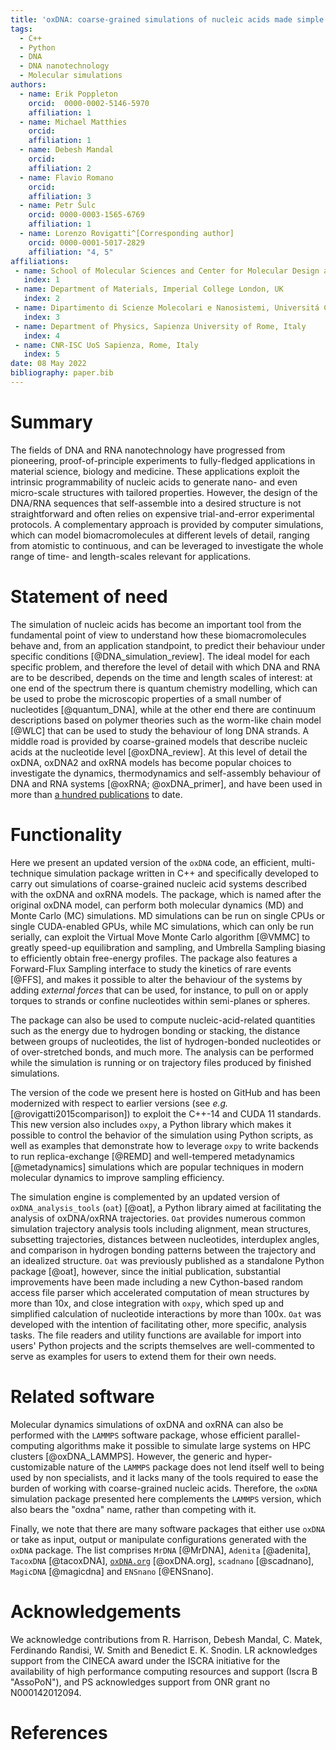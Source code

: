 ```yaml
---
title: 'oxDNA: coarse-grained simulations of nucleic acids made simple'
tags:
  - C++
  - Python
  - DNA
  - DNA nanotechnology
  - Molecular simulations
authors:
  - name: Erik Poppleton
    orcid:  0000-0002-5146-5970 
    affiliation: 1
  - name: Michael Matthies
    orcid: 
    affiliation: 1
  - name: Debesh Mandal
    orcid:
    affiliation: 2
  - name: Flavio Romano
    orcid: 
    affiliation: 3
  - name: Petr Šulc
    orcid: 0000-0003-1565-6769
    affiliation: 1
  - name: Lorenzo Rovigatti^[Corresponding author]
    orcid: 0000-0001-5017-2829
    affiliation: "4, 5"
affiliations:
 - name: School of Molecular Sciences and Center for Molecular Design and Biomimetics, The Biodesign Institute, Arizona State University, USA
   index: 1
 - name: Department of Materials, Imperial College London, UK
   index: 2
 - name: Dipartimento di Scienze Molecolari e Nanosistemi, Universitá Ca Foscari di Venezia, Italy
   index: 3
 - name: Department of Physics, Sapienza University of Rome, Italy
   index: 4
 - name: CNR-ISC UoS Sapienza, Rome, Italy
   index: 5
date: 08 May 2022
bibliography: paper.bib
---
```


# Summary

The fields of DNA and RNA nanotechnology have progressed from pioneering, proof-of-principle experiments to fully-fledged applications in material science, biology and medicine. These applications exploit the intrinsic programmability of nucleic acids to generate nano- and even micro-scale structures with tailored properties. However, the design of the DNA/RNA sequences that self-assemble into a desired structure is not straightforward and often relies on expensive trial-and-error experimental protocols. A complementary approach is provided by computer simulations, which can model biomacromolecules at different levels of detail, ranging from atomistic to continuous, and can be leveraged to investigate the whole range of time- and length-scales relevant for applications.

# Statement of need

The simulation of nucleic acids has become an important tool from the fundamental point of view to understand how these biomacromolecules behave and, from an application standpoint, to predict their behaviour under specific conditions [@DNA_simulation_review]. The ideal model for each specific problem, and therefore the level of detail with which DNA and RNA are to be described, depends on the time and length scales of interest: at one end of the spectrum there is quantum chemistry modelling, which can be used to probe the microscopic properties of a small number of nucleotides [@quantum_DNA], while at the other end there are continuum descriptions based on polymer theories such as the worm-like chain model [@WLC] that can be used to study the behaviour of long DNA strands. A middle road is provided by coarse-grained models that describe nucleic acids at the nucleotide level [@oxDNA_review]. At this level of detail the oxDNA, oxDNA2 and oxRNA models has become popular choices to investigate the dynamics, thermodynamics and self-assembly behaviour of DNA and RNA systems [@oxRNA; @oxDNA_primer], and have been used in more than [a hundred publications](https://www.webofscience.com/wos/author/record/14753) to date.

# Functionality

Here we present an updated version of the `oxDNA` code, an efficient, multi-technique simulation package written in C++ and specifically developed to carry out simulations of coarse-grained nucleic acid systems described with the oxDNA and oxRNA models. The package, which is named after the original oxDNA model, can perform both molecular dynamics (MD) and Monte Carlo (MC) simulations. MD simulations can be run on single CPUs or single CUDA-enabled GPUs, while MC simulations, which can only be run serially, can exploit the Virtual Move Monte Carlo algorithm [@VMMC] to greatly speed-up equilibration and sampling, and Umbrella Sampling biasing to efficiently obtain free-energy profiles. The package also features a Forward-Flux Sampling interface to study the kinetics of rare events [@FFS], and makes it possible to alter the behaviour of the systems by adding *external forces* that can be used, for instance, to pull on or apply torques to strands or confine nucleotides within semi-planes or spheres.

The package can also be used to compute nucleic-acid-related quantities such as the energy due to hydrogen bonding or stacking, the distance between groups of nucleotides, the list of hydrogen-bonded nucleotides or of over-stretched bonds, and much more. The analysis can be performed while the simulation is running or on trajectory files produced by finished simulations. 

The version of the code we present here is hosted on GitHub and has been modernized with respect to earlier versions (see *e.g.* [@rovigatti2015comparison]) to exploit the C++-14 and CUDA 11 standards. This new version also includes `oxpy`, a Python library which makes it possible to control the behavior of the simulation using Python scripts, as well as examples that demonstrate how to leverage `oxpy` to write backends to run replica-exchange [@REMD] and well-tempered metadynamics [@metadynamics] simulations which are popular techniques in modern molecular dynamics to improve sampling efficiency.

The simulation engine is complemented by an updated version of `oxDNA_analysis_tools` (`oat`) [@oat], a Python library aimed at facilitating the analysis of oxDNA/oxRNA trajectories. `Oat` provides numerous common simulation trajectory analysis tools including alignment, mean structures, subsetting trajectories, distances between nucleotides, interduplex angles, and comparison in hydrogen bonding patterns between the trajectory and an idealized structure. `Oat` was previously published as a standalone Python package [@oat], however, since the initial publication, substantial improvements have been made including a new Cython-based random access file parser which accelerated computation of mean structures by more than 10x, and close integration with `oxpy`, which sped up and simplified calculation of nucleotide interactions by more than 100x. `Oat` was developed with the intention of facilitating other, more specific, analysis tasks. The file readers and utility functions are available for import into users' Python projects and the scripts themselves are well-commented to serve as examples for users to extend them for their own needs.

# Related software

Molecular dynamics simulations of oxDNA and oxRNA can also be performed with the `LAMMPS` software package, whose efficient parallel-computing algorithms make it possible to simulate large systems on HPC clusters [@oxDNA_LAMMPS]. However, the generic and hyper-customizable nature of the `LAMMPS` package does not lend itself well to being used by non specialists, and it lacks many of the tools required to ease the burden of working with coarse-grained nucleic acids. Therefore, the `oxDNA` simulation package presented here complements the `LAMMPS` version, which also bears the "oxdna" name, rather than competing with it.

Finally, we note that there are many software packages that either use `oxDNA` or take as input, output or manipulate configurations generated with the `oxDNA` package. The list comprises `MrDNA` [@MrDNA], `Adenita` [@adenita], `TacoxDNA` [@tacoxDNA], [`oxDNA.org`](https://oxdna.org/) [@oxDNA.org], `scadnano` [@scadnano], `MagicDNA` [@magicdna] and `ENSnano` [@ENSnano].

# Acknowledgements

We acknowledge contributions from R. Harrison, Debesh Mandal, C. Matek, Ferdinando Randisi, W. Smith and Benedict E. K. Snodin. LR acknowledges support from the CINECA award under the ISCRA initiative for the availability of high performance computing resources and support (Iscra B "AssoPoN"), and PS acknowledges support from ONR grant no N000142012094.

# References

